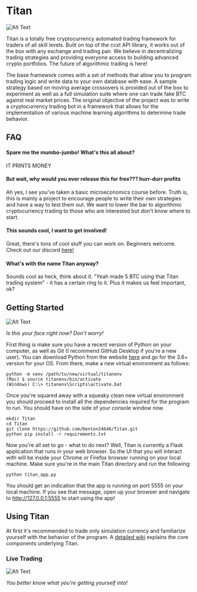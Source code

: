 # Titan

![Alt Text](https://i.imgur.com/uebAKT4.png)



Titan is a totally free cryptocurrency automated trading framework for traders of all skill levels. Built on top of the ccxt API library, it works out of the box with any exchange and trading pair. We believe in decentralizing trading strategies and providing everyone access to building advanced crypto portfolios. The future of algorithmic trading is here!

The base framework comes with a set of methods that allow you to program trading logic and write data to your own database with ease. A sample strategy based on moving average crossovers is provided out of the box to experiment as well as a full simulation suite where one can trade fake BTC against real market prices. The original objective of the project was to write a cryptocurrency trading bot in a framework that allows for the implementation of various machine learning algorithms to determine trade behavior.

## FAQ

#### Spare me the mumbo-jumbo! What's this all about?
IT PRINTS MONEY

#### But wait, why would you ever release this for free??? hurr-durr profits
Ah yes, I see you've taken a basic microeconomics course before. Truth is, this is mainly a project to encourage people to write their own strategies and have a way to test them out. We want to lower the bar to algorithmic cryptocurrency trading to those who are interested but don't know where to start. 

#### This sounds cool, I want to get involved!
Great, there's tons of cool stuff you can work on. Beginners welcome. Check out our discord [here!](https://discord.gg/4r9Qxuf)

#### What's with the name Titan anyway?
Sounds cool as heck, think about it. "Yeah made 5 BTC using that Titan trading system" - it has a certain ring to it. Plus it makes us feel important, ok?


## Getting Started
![Alt Text](https://media.giphy.com/media/v5Ewl8EnO4KFW/giphy.gif)

*Is this your face right now? Don't worry!*

First thing is make sure you have a recent version of Python on your computer, as well as Git (I recommend GitHub Desktop if you're a new user). You can download Python from the website [here](https://www.python.org/downloads/) and go for the 3.6+ version for your OS. From there, make a new virtual environment as follows:

    python -m venv /path/to/new/virtual/titanenv
    (Mac) $ source titanenv/bin/activate 
    (Windows) C:\> titanenv\Scripts\activate.bat 

Once you're squared away with a squeaky clean new virtual environment you should proceed to install all the dependencies required for the program to run. You should have <titanenv> on the side of your console window now. 
    
    mkdir Titan
    cd Titan
    git clone https://github.com/Denton24646/Titan.git
    python pip install -r requirements.txt 
  
Now you're all set to go - what to do next? Well, Titan is currently a Flask application that runs in your web browser. So the UI that you will interact with will be inside your Chrome or Firefox browser running on your local machine. Make sure you're in the main Titan directory and run the following:

    python titan_app.py
    
You should get an indication that the app is running on port 5555 on your local machine. If you see that message, open up your browser and navigate to http://127.0.0.1:5555 to start using the app!

## Using Titan
At first it's recommended to trade only simulation currency and familiarize yourself with the behavior of the program. 
A [detailed wiki](https://github.com/Denton24646/Titan/wiki) explains the core components underlying Titan. 

### Live Trading
![Alt Text](https://i.imgur.com/h3HPxX2.gif)

*You better know what you're getting yourself into!*
